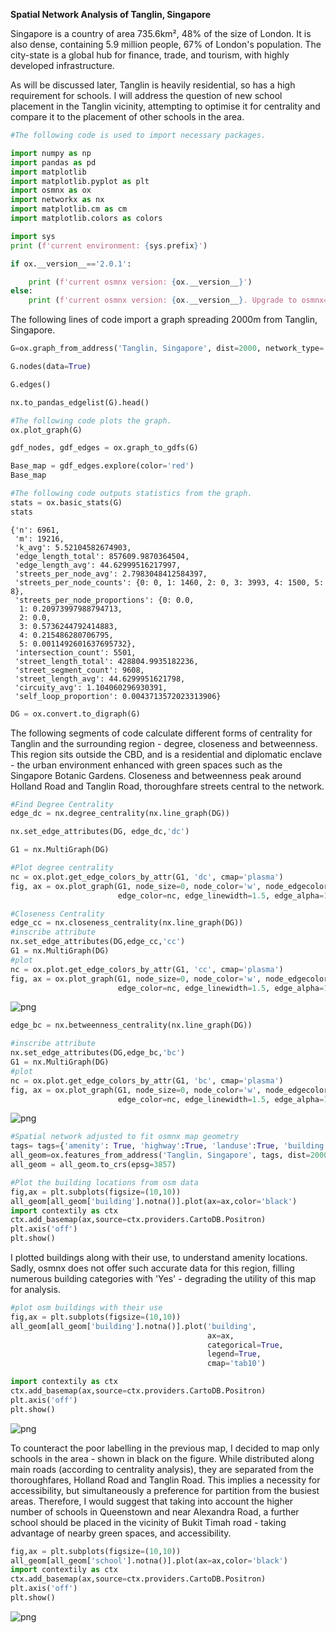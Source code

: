 **Spatial Network Analysis of Tanglin, Singapore**

Singapore is a country of area 735.6km², 48% of the size of London. It is also dense, containing 5.9 million people, 67% of London's population.
The city-state is a global hub for finance, trade, and tourism, with highly developed infrastructure.

As will be discussed later, Tanglin is heavily residential, so has a high requirement for schools. I will address the question of new school placement in the Tanglin vicinity, attempting to optimise it for centrality and compare it to the placement of other schools in the area.


```python
#The following code is used to import necessary packages.

import numpy as np
import pandas as pd
import matplotlib
import matplotlib.pyplot as plt
import osmnx as ox
import networkx as nx
import matplotlib.cm as cm
import matplotlib.colors as colors

import sys
print (f'current environment: {sys.prefix}')

if ox.__version__=='2.0.1':

    print (f'current osmnx version: {ox.__version__}') 
else:
    print (f'current osmnx version: {ox.__version__}. Upgrade to osmnx=2.0.1 for the notebook to work')
```
    

The following lines of code import a graph spreading 2000m from Tanglin, Singapore.


```python
G=ox.graph_from_address('Tanglin, Singapore', dist=2000, network_type='walk')
```


```python
G.nodes(data=True)
```


```python
G.edges()
```


```python
nx.to_pandas_edgelist(G).head()
```



```python
#The following code plots the graph.
ox.plot_graph(G)
```


```python
gdf_nodes, gdf_edges = ox.graph_to_gdfs(G)

Base_map = gdf_edges.explore(color='red')
Base_map
```


```python
#The following code outputs statistics from the graph.
stats = ox.basic_stats(G)
stats
```




    {'n': 6961,
     'm': 19216,
     'k_avg': 5.52104582674903,
     'edge_length_total': 857609.9870364504,
     'edge_length_avg': 44.62999516217997,
     'streets_per_node_avg': 2.7983048412584397,
     'streets_per_node_counts': {0: 0, 1: 1460, 2: 0, 3: 3993, 4: 1500, 5: 8},
     'streets_per_node_proportions': {0: 0.0,
      1: 0.20973997988794713,
      2: 0.0,
      3: 0.5736244792414883,
      4: 0.215486280706795,
      5: 0.0011492601637695732},
     'intersection_count': 5501,
     'street_length_total': 428804.9935182236,
     'street_segment_count': 9608,
     'street_length_avg': 44.6299951621798,
     'circuity_avg': 1.104060296930391,
     'self_loop_proportion': 0.0043713572023313906}




```python
DG = ox.convert.to_digraph(G)
```

The following segments of code calculate different forms of centrality for Tanglin and the surrounding region - degree, closeness and betweenness. This region sits outside the CBD, and is a residential and diplomatic enclave - the urban environment enhanced with green spaces such as the Singapore Botanic Gardens. Closeness and betweenness peak around Holland Road and Tanglin Road, thoroughfare streets central to the network.


```python
#Find Degree Centrality
edge_dc = nx.degree_centrality(nx.line_graph(DG))

nx.set_edge_attributes(DG, edge_dc,'dc')

G1 = nx.MultiGraph(DG)
```


```python
#Plot degree centrality
nc = ox.plot.get_edge_colors_by_attr(G1, 'dc', cmap='plasma')
fig, ax = ox.plot_graph(G1, node_size=0, node_color='w', node_edgecolor='gray', node_zorder=2,
                        edge_color=nc, edge_linewidth=1.5, edge_alpha=1)
```


```python
#Closeness Centrality
edge_cc = nx.closeness_centrality(nx.line_graph(DG))
#inscribe attribute
nx.set_edge_attributes(DG,edge_cc,'cc')
G1 = nx.MultiGraph(DG)
#plot
nc = ox.plot.get_edge_colors_by_attr(G1, 'cc', cmap='plasma')
fig, ax = ox.plot_graph(G1, node_size=0, node_color='w', node_edgecolor='gray', node_zorder=2,
                        edge_color=nc, edge_linewidth=1.5, edge_alpha=1)
```


    
![png](output_14_0.png)
    



```python
edge_bc = nx.betweenness_centrality(nx.line_graph(DG))
```


```python
#inscribe attribute
nx.set_edge_attributes(DG,edge_bc,'bc')
G1 = nx.MultiGraph(DG)
#plot
nc = ox.plot.get_edge_colors_by_attr(G1, 'bc', cmap='plasma')
fig, ax = ox.plot_graph(G1, node_size=0, node_color='w', node_edgecolor='gray', node_zorder=2,
                        edge_color=nc, edge_linewidth=1.5, edge_alpha=1)
```


    
![png](output_16_0.png)
    



```python
#Spatial network adjusted to fit osmnx map geometry
tags= tags={'amenity': True, 'highway':True, 'landuse':True, 'building':True, 'waterway': True, 'railway': True}
all_geom=ox.features_from_address('Tanglin, Singapore', tags, dist=2000)
all_geom = all_geom.to_crs(epsg=3857)
```


```python
#Plot the building locations from osm data
fig,ax = plt.subplots(figsize=(10,10))
all_geom[all_geom['building'].notna()].plot(ax=ax,color='black')
import contextily as ctx
ctx.add_basemap(ax,source=ctx.providers.CartoDB.Positron)
plt.axis('off')
plt.show()
```

I plotted buildings along with their use, to understand amenity locations. Sadly, osmnx does not offer such accurate data for this region, filling numerous building categories with 'Yes' - degrading the utility of this map for analysis.


```python
#plot osm buildings with their use
fig,ax = plt.subplots(figsize=(10,10))
all_geom[all_geom['building'].notna()].plot('building',
                                            ax=ax,
                                            categorical=True,
                                            legend=True,
                                            cmap='tab10')

import contextily as ctx
ctx.add_basemap(ax,source=ctx.providers.CartoDB.Positron)
plt.axis('off')
plt.show()
```


    
![png](output_20_0.png)
    


To counteract the poor labelling in the previous map, I decided to map only schools in the area - shown in black on the figure. While distributed along main roads (according to centrality analysis), they are separated from the thoroughfares, Holland Road and Tanglin Road. This implies a necessity for accessibility, but simultaneously a preference for partition from the busiest areas. Therefore, I would suggest that taking into account the higher number of schools in Queenstown and near Alexandra Road, a further school should be placed in the vicinity of Bukit Timah road - taking advantage of nearby green spaces, and accessibility.


```python
fig,ax = plt.subplots(figsize=(10,10))
all_geom[all_geom['school'].notna()].plot(ax=ax,color='black')
import contextily as ctx
ctx.add_basemap(ax,source=ctx.providers.CartoDB.Positron)
plt.axis('off')
plt.show()
```


    
![png](output_22_0.png)
    

